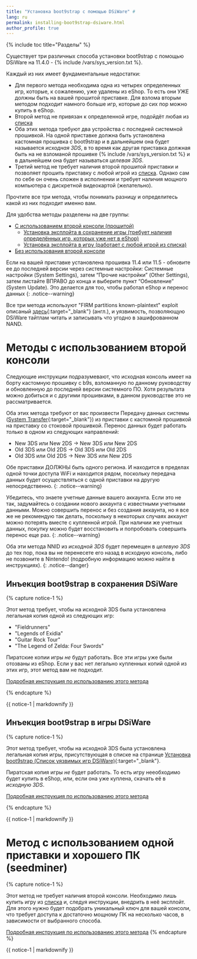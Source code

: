 ```yaml
---
title: "Установка boot9strap с помощью DSiWare" #
lang: ru
permalink: installing-boot9strap-dsiware.html
author_profile: true
---
```

{% include toc title="Разделы" %}

Существует три различных способа установки boot9strap с помощью DSiWare на 11.4.0 - {% include /vars/sys_version.txt %}.

Каждый из них имеет фундаментальные недостатки: 

* Для первого метода необходима одна из четырех определенных игр, которые, к сожалению, уже удалены из eShop. То есть они УЖЕ должны быть на вашей прошитой приставке. Для взлома вторым методом подходит намного больше игр, которые до сих пор можно купить в eShop.
* Второй метод не привязан к определенной игре, подойдёт любая из [списка](installing-boot9strap-dsiware-game-injection-list) 
* Оба этих метода требуют два устройства с последней системной прошивкой. На одной приставке должна быть установлена кастомная прошивка с boot9strap и в дальнейшем она будет называется *исходная 3DS*, в то время как другая приставка должная быть на не взломаной прошивке {% include /vars/sys_version.txt %} и в дальнейшем она будет называться *целевая 3DS*.
* Третий метод не требует наличия второй прошитой приставки и позволяет прошить приставку с любой игрой из [списка](installing-boot9strap-dsiware-game-injection-list). Однако сам по себе он очень сложен в исполнении и требует наличия мощного компьютера с дискретной видеокартой (желательно). 

Прочтите все три метода, чтобы понимать разницу и определитесь какой из них подходит именно вам. 

Для удобства методы разделены на две группы: 

* [С использованием второй консоли (прошитой)](installing-boot9strap-dsiware#%D0%9C%D0%B5%D1%82%D0%BE%D0%B4%D1%8B-%D1%81-%D0%B8%D1%81%D0%BF%D0%BE%D0%BB%D1%8C%D0%B7%D0%BE%D0%B2%D0%B0%D0%BD%D0%B8%D0%B5%D0%BC-%D0%B2%D1%82%D0%BE%D1%80%D0%BE%D0%B9-%D0%BA%D0%BE%D0%BD%D1%81%D0%BE%D0%BB%D0%B8)
	* [Установка эксплойта в сохранение игры (требует наличия определённых игр, которых уже нет в eShop)](installing-boot9strap-dsiware#%D0%98%D0%BD%D1%8A%D0%B5%D0%BA%D1%86%D0%B8%D1%8F-boot9strap-%D0%B2-%D1%81%D0%BE%D1%85%D1%80%D0%B0%D0%BD%D0%B5%D0%BD%D0%B8%D1%8F-dsiware)
	* [Установка эксплойта в игру (работает с любой игрой из списка)](installing-boot9strap-dsiware#%D0%98%D0%BD%D1%8A%D0%B5%D0%BA%D1%86%D0%B8%D1%8F-boot9strap-%D0%B2-%D0%B8%D0%B3%D1%80%D1%8B-dsiware)
* [Без использования второй консоли](installing-boot9strap-dsiware#%D0%9C%D0%B5%D1%82%D0%BE%D0%B4-%D1%81-%D0%B8%D1%81%D0%BF%D0%BE%D0%BB%D1%8C%D0%B7%D0%BE%D0%B2%D0%B0%D0%BD%D0%B8%D0%B5%D0%BC-%D0%BE%D0%B4%D0%BD%D0%BE%D0%B9-%D0%BF%D1%80%D0%B8%D1%81%D1%82%D0%B0%D0%B2%D0%BA%D0%B8-%D0%B8-%D1%85%D0%BE%D1%80%D0%BE%D1%88%D0%B5%D0%B3%D0%BE-%D0%9F%D0%9A-seedminer)

Если на вашей приставке установлена прошивка 11.4 или 11.5 - обновите ее до последней версии через системные настройки: Системные настройки (System Settings), затем “Прочие настройки” (Other Settings), затем листайте ВПРАВО до конца и выберите пункт “Обновление” (System Update). Это делается для тоо, чтобы работал eShop и перенос данных
{: .notice--warning}

Все три метода используют "FIRM partitions known-plaintext" exploit описаный [здесь](https://www.3dbrew.org/wiki/3DS_System_Flaws){:target="_blank"} (англ.), и уязвимость, позволяющую DSiWare тайтлам читать и записывать что угодно в зашифрованном NAND.

# Методы с использованием второй консоли

Следующие инструкции подразумевают, что исходная консоль имеет на борту кастомную прошивку с b9s, взломанную по данному руководству и обновленную до последней версии системного ПО. Хотя результата можно добиться и с другими прошивками, в данном руководстве это не рассматривается. 

Оба этих метода требуют от вас произвести Передачу данных системы ([System Transfer](http://en-americas-support.nintendo.com/app/answers/detail/a_id/13996/){:target="_blank"}) из приставки с кастомной прошивкой на приставку со стоковой прошивкой. Перенос данных будет работать *только* в одном из следующих направлений:    

  + New 3DS или New 2DS -> New 3DS или New 2DS    
  + Old 3DS или Old 2DS -> Old 3DS или Old 2DS    
  + Old 3DS или Old 2DS -> New 3DS или New 2DS    
  
Обе приставки ДОЛЖНЫ быть одного региона. И находится в пределах одной точки доступа WiFi и находится рядом, поскольку передача данных будет осуществляться с одной приставки на другую непосредственно.
{: .notice--warning}

Убедитесь, что знаете учетные данные вашего аккаунта. Если это не так, задумайтесь о создании нового аккаунта с известными учетными данными. Можно совершить перенос и без создания аккаунта, но я все же не рекомендую так делать, поскольку в некоторых случаях аккаунт можно потерять вместе с купленной игрой. При наличии же учетных данных, покупку можно будет восстановить и попробовать совершить перенос еще раз.
{: .notice--warning}
  
Оба эти метода NNID из *исходной 3DS* будет перемещен в *целевую 3DS* до тех пор, пока вы не перенесете его назад в исходную консоль, либо не позвоните в Nintendo! (подробную информацию можно найти в инструкциях).
{: .notice--danger}

## Инъекция boot9strap в сохранения DSiWare

{% capture notice-1 %}

Этот метод требует, чтобы на исходной 3DS была установлена легальная копия одной из следующих игр:
    
+ "Fieldrunners"     
+ "Legends of Exidia"     
+ "Guitar Rock Tour"     
+ "The Legend of Zelda: Four Swords"     
    
Пиратские копии игры *не* будут работать.
Все эти игры уже были отозваны из eShop. Если у вас нет легально купленных копий одной из этих игр, этот метод вам не подходит. 

[Подробная инструкция по использованию этого метода](installing-boot9strap-dsiware-save-injection)

{% endcapture %}

<div class="notice--success">{{ notice-1 | markdownify }}</div>

## Инъекция boot9strap в игры DSiWare

{% capture notice-1 %}

Этот метод требует, чтобы на исходной 3DS была установлена легальная копия игры, присутствующая в списке на странице [Установка boot9strap (Список уязвимых игр DSiWare)](installing-boot9strap-dsiware-game-injection-list){:target="_blank"}.

Пиратская копия игры *не* будет работать. То есть игру нееобходимо будет купить в eShop, или, если она уже куплена, скачать её в *исходную 3DS*.

[Подробная инструкция по использованию этого метода](installing-boot9strap-dsiware-game-injection)

{% endcapture %}

<div class="notice--success">{{ notice-1 | markdownify }}</div>

# Метод с использованием одной приставки и хорошего ПК (seedminer)

{% capture notice-1 %}

Этот метод не требует наличия второй консоли. Необходимо лишь купить игру из [списка](installing-boot9strap-dsiware-game-injection-list) и, следуя инструкции, внедрить в неё эксплойт. Для этого нужно будет подобрать уникальный ключ для вашей консоли, что требует доступа к достаточно мощному ПК на несколько часов, в зависимости от выбранного способа. 

[Подробная инструкция по использованию этого метода](seedminer)
{% endcapture %}

<div class="notice--success">{{ notice-1 | markdownify }}</div>
